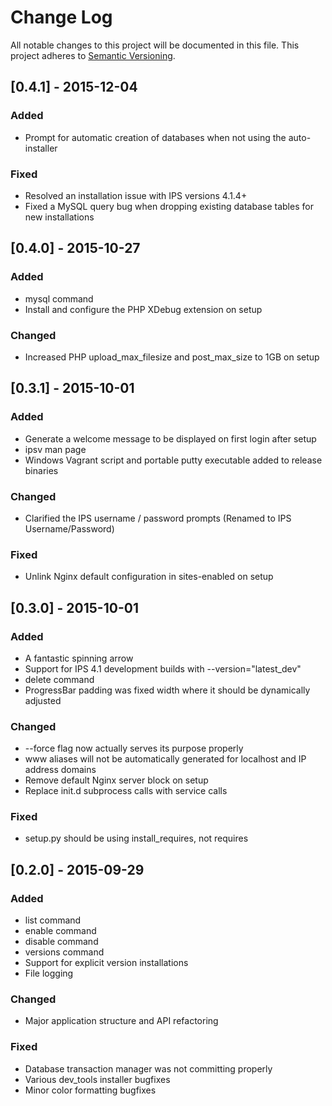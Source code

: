 # Change Log
All notable changes to this project will be documented in this file.
This project adheres to [Semantic Versioning](http://semver.org/).

## [0.4.1] - 2015-12-04
### Added
- Prompt for automatic creation of databases when not using the auto-installer

### Fixed
- Resolved an installation issue with IPS versions 4.1.4+
- Fixed a MySQL query bug when dropping existing database tables for new installations


## [0.4.0] - 2015-10-27
### Added
- mysql command
- Install and configure the PHP XDebug extension on setup

### Changed
- Increased PHP upload_max_filesize and post_max_size to 1GB on setup


## [0.3.1] - 2015-10-01
### Added
- Generate a welcome message to be displayed on first login after setup
- ipsv man page
- Windows Vagrant script and portable putty executable added to release binaries

### Changed
- Clarified the IPS username / password prompts (Renamed to IPS Username/Password)

### Fixed
- Unlink Nginx default configuration in sites-enabled on setup


## [0.3.0] - 2015-10-01
### Added
- A fantastic spinning arrow
- Support for IPS 4.1 development builds with --version="latest_dev"
- delete command
- ProgressBar padding was fixed width where it should be dynamically adjusted

### Changed
- --force flag now actually serves its purpose properly
- www aliases will not be automatically generated for localhost and IP address domains
- Remove default Nginx server block on setup
- Replace init.d subprocess calls with service calls

### Fixed
- setup.py should be using install_requires, not requires


## [0.2.0] - 2015-09-29
### Added
- list command
- enable command
- disable command
- versions command
- Support for explicit version installations
- File logging

### Changed
- Major application structure and API refactoring

### Fixed
- Database transaction manager was not committing properly
- Various dev_tools installer bugfixes
- Minor color formatting bugfixes

